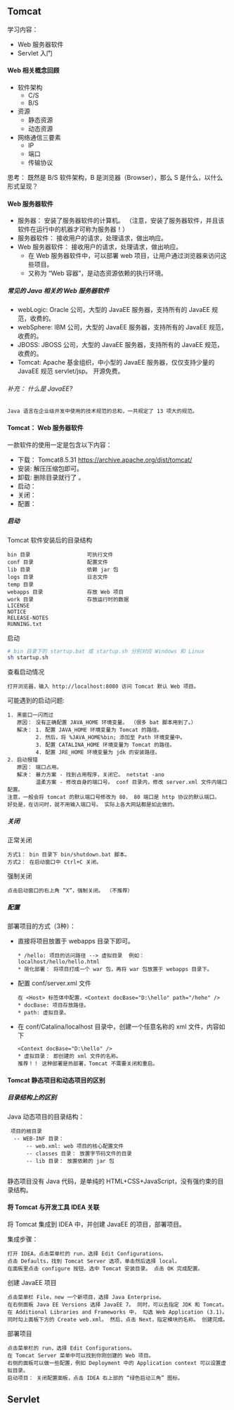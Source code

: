 ## Tomcat

学习内容：
* Web 服务器软件
* Servlet 入门

#### Web 相关概念回顾
* 软件架构
    * C/S
    * B/S
* 资源
    * 静态资源
    * 动态资源
* 网络通信三要素
    * IP
    * 端口
    * 传输协议

思考： 既然是 B/S 软件架构，B 是浏览器（Browser），那么 S 是什么，以什么形式呈现？

#### Web 服务器软件
* 服务器： 安装了服务器软件的计算机。 （注意，安装了服务器软件，并且该软件在运行中的机器才可称为服务器！）
* 服务器软件： 接收用户的请求，处理请求，做出响应。
* Web 服务器软件： 接收用户的请求，处理请求，做出响应。
    * 在 Web 服务器软件中，可以部署 web 项目，让用户通过浏览器来访问这些项目。
    * 又称为 “Web 容器”，是动态资源依赖的执行环境。

##### 常见的 Java 相关的 Web 服务器软件
* webLogic: Oracle 公司，大型的 JavaEE 服务器，支持所有的 JavaEE 规范，收费的。
* webSphere: IBM 公司，大型的 JavaEE 服务器，支持所有的 JavaEE 规范，收费的。
* JBOSS: JBOSS 公司，大型的 JavaEE 服务器，支持所有的 JavaEE 规范，收费的。
* Tomcat: Apache 基金组织，中小型的 JavaEE 服务器，仅仅支持少量的 JavaEE 规范 servlet/jsp。 开源免费。

###### 补充： 什么是 JavaEE?
```
Java 语言在企业级开发中使用的技术规范的总和，一共规定了 13 项大的规范。
```

#### Tomcat： Web 服务器软件
一款软件的使用一定是包含以下内容：
* 下载： Tomcat8.5.31 https://archive.apache.org/dist/tomcat/
* 安装: 解压压缩包即可。
* 卸载: 删除目录就行了 。
* 启动：
* 关闭：
* 配置：

##### 启动

Tomcat 软件安装后的目录结构
```
bin 目录                  可执行文件
conf 目录                 配置文件
lib 目录                  依赖 jar 包
logs 目录                 日志文件
temp 目录
webapps 目录              存放 Web 项目
work 目录                 存放运行时的数据
LICENSE
NOTICE
RELEASE-NOTES
RUNNING.txt
```

启动
```bash
# bin 目录下的 startup.bat 或 startup.sh 分别对应 Windows 和 Linux
sh startup.sh
```

查看启动情况
```
打开浏览器，输入 http://localhost:8080 访问 Tomcat 默认 Web 项目。
```

可能遇到的启动问题:
```
1. 黑窗口一闪而过
   原因： 没有正确配置 JAVA_HOME 环境变量。 （很多 bat 脚本用到了。）
   解决： 1. 配置 JAVA_HOME 环境变量为 Tomcat 的路径。
         2. 然后，将 %JAVA_HOME%bin; 添加至 Path 环境变量中。
         3. 配置 CATALINA_HOME 环境变量为 Tomcat 的路径。
         4. 配置 JRE_HOME 环境变量为 jdk 的安装路径。
2. 启动报错
   原因： 端口占用。
   解决： 暴力方案 - 找到占用程序，关闭它。 netstat -ano
         温柔方案 - 修改自身的端口号。 conf 目录内，修改 server.xml 文件内端口配置。
注意，一般会将 tomcat 的默认端口号修改为 80， 80 端口是 http 协议的默认端口。
好处是，在访问时，就不用输入端口号。 实际上各大网站都是如此做的。
```

##### 关闭
正常关闭
```
方式1： bin 目录下 bin/shutdown.bat 脚本。
方式2： 在启动窗口中 Ctrl+C 关闭。
```

强制关闭
```
点击启动窗口的右上角 “X”，强制关闭。 （不推荐）
```

##### 配置
部署项目的方式（3种）：
* 直接将项目放置于 webapps 目录下即可。
  ```
  * /hello: 项目的访问路径 --> 虚拟目录  例如： localhost/hello/hello.html
  * 简化部署： 将项目打成一个 war 包，再将 war 包放置于 webapps 目录下。
  ```
* 配置 conf/server.xml 文件
  ```
  在 <Host> 标签体中配置，<Context docBase="D:\hello" path="/hehe" />
  * docBase: 项目存放路径。
  * path: 虚拟目录。
  ```
* 在 conf/Catalina/localhost 目录中，创建一个任意名称的 xml 文件，内容如下
  ```
  <Context docBase="D:\hello" />
  * 虚拟目录： 即创建的 xml 文件的名称。
  推荐！！ 这种部署是热部署，Tomcat 不需要关闭和重启。
  ```

#### Tomcat 静态项目和动态项目的区别

##### 目录结构上的区别
Java 动态项目的目录结构：
```
 项目的根目录
  -- WEB-INF 目录：
      -- web.xml: web 项目的核心配置文件
      -- classes 目录： 放置字节码文件的目录
      -- lib 目录： 放置依赖的 jar 包
    
```

静态项目没有 Java 代码，是单纯的 HTML+CSS+JavaScript，没有强约束的目录结构。

#### 将 Tomcat 与开发工具 IDEA 关联
将 Tomcat 集成到 IDEA 中，并创建 JavaEE 的项目，部署项目。

集成步骤：
```
打开 IDEA，点击菜单栏的 run，选择 Edit Configurations。
点击 Defaults，找到 Tomcat Server 选项，单击然后选择 local。
在面板里点击 configure 按钮，选中 Tomcat 安装目录。 点击 OK 完成配置。
```

创建 JavaEE 项目
```
点击菜单栏 File，new 一个新项目，选择 Java Enterprise。
在右侧面板 Java EE Versions 选择 JavaEE 7。 同时，可以去指定 JDK 和 Tomcat。
在 Additional Libraries and Frameworks 中， 勾选 Web Application (3.1)。
同时勾上面板下方的 Create web.xml。 然后，点击 Next，指定模块的名称。 创建完成。
```

部署项目
```
点击菜单栏的 run，选择 Edit Configurations。
在 Tomcat Server 菜单中可以找到你刚创建的 Web 项目。
右侧的面板可以做一些配置，例如 Deployment 中的 Application context 可以设置虚拟目录。
启动项目： 关闭配置面板，点击 IDEA 右上部的 “绿色启动三角” 图标。
```

## Servlet

